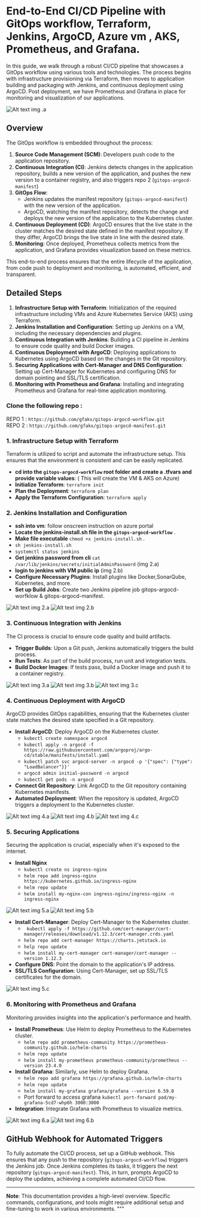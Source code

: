 
# End-to-End CI/CD Pipeline with GitOps workflow, Terraform, Jenkins, ArgoCD, Azure vm , AKS, Prometheus, and Grafana.

In this guide, we walk through a robust CI/CD pipeline that showcases a GitOps workflow using various tools and technologies. The process begins with infrastructure provisioning via Terraform, then moves to application building and packaging with Jenkins, and continuous deployment using ArgoCD. Post deployment, we have Prometheus and Grafana in place for monitoring and visualization of our applications. 

![Alt text](./images/argocd-workflow.png)
img .a
## Overview
The GitOps workflow is embedded throughout the process:

1. **Source Code Management (SCM)**: Developers push code to the application repository.
2. **Continuous Integration (CI)**: Jenkins detects changes in the application repository, builds a new version of the application, and pushes the new version to a container registry, and also triggers repo 2 (`gitops-argocd-manifest`)
3. **GitOps Flow**:
    - Jenkins updates the manifest repository (`gitops-argocd-manifest`) with the new version of the application.
    - ArgoCD, watching the manifest repository, detects the change and deploys the new version of the application to the Kubernetes cluster.
4. **Continuous Deployment (CD)**: ArgoCD ensures that the live state in the cluster matches the desired state defined in the manifest repository. If they differ, ArgoCD brings the live state in line with the desired state.
5. **Monitoring**: Once deployed, Prometheus collects metrics from the application, and Grafana provides visualization based on these metrics.

This end-to-end process ensures that the entire lifecycle of the application, from code push to deployment and monitoring, is automated, efficient, and transparent.


## Detailed Steps
1. **Infrastructure Setup with Terraform**: Initialization of the required infrastructure including VMs and Azure Kubernetes Service (AKS) using Terraform.
2. **Jenkins Installation and Configuration**: Setting up Jenkins on a VM, including the necessary dependencies and plugins.
3. **Continuous Integration with Jenkins**: Building a CI pipeline in Jenkins to ensure code quality and build Docker images.
4. **Continuous Deployment with ArgoCD**: Deploying applications to Kubernetes using ArgoCD based on the changes in the Git repository.
5. **Securing Applications with Cert-Manager and DNS Configuration**: Setting up Cert-Manager for Kubernetes and configuring DNS for domain pointing and SSL/TLS certification.
6. **Monitoring with Prometheus and Grafana**: Installing and integrating Prometheus and Grafana for real-time application monitoring.  
### Clone the following repo :  
REPO 1 : `https://github.com/gfakx/gitops-argocd-workflow.git`  
REPO 2 : `https://github.com/gfakx/gitops-argocd-manifest.git`
### 1. Infrastructure Setup with Terraform

Terraform is utilized to script and automate the infrastructure setup. This ensures that the environment is consistent and can be easily replicated.  
- **cd into the `gitops-argocd-workflow` root folder and create a .tfvars and provide variable values**: ( This will create the VM & AKS on Azure)
- **Initialize Terraform**: `terraform init`
- **Plan the Deployment**: `terraform plan`
- **Apply the Terraform Configuration**: `terraform apply`

### 2. Jenkins Installation and Configuration

- **ssh into vm**: follow onscreen instruction on azure portal 
- **Locate the jenkins-install.sh file in the `gitops-argocd-workflow`** .
- **Make file executable** `chmod +x jenkins-install.sh` .
-  `sh jenkins-install.sh`
-  `systemctl status jenkins`
- **Get jenkins password from cli** `cat /var/lib/jenkins/secrets/initialAdminPassword` (img 2.a)
- **login to jenkins with VM public ip** (img 2.b)
- **Configure Necessary Plugins**: Install plugins like Docker,SonarQube, Kubernetes, and more.
- **Set up Build Jobs**: Create two Jenkins pipeline job gitops-argocd-worfklow & gitops-argocd-manifest.

![Alt text](./images/jenkins-password.png)
img 2.a
![Alt text](./images/jenkins-login.png)
img 2.b

### 3. Continuous Integration with Jenkins

The CI process is crucial to ensure code quality and build artifacts.

- **Trigger Builds**: Upon a Git push, Jenkins automatically triggers the build process.
- **Run Tests**: As part of the build process, run unit and integration tests.
- **Build Docker Images**: If tests pass, build a Docker image and push it to a container registry.  

![Alt text](./images/jenkins-repo1.png)
img 3.a
![Alt text](./images/dockerhub-push.png)
img 3.b
![Alt text](./images/jenkins-repo2.png)
img 3.c
### 4. Continuous Deployment with ArgoCD

ArgoCD provides GitOps capabilities, ensuring that the Kubernetes cluster state matches the desired state specified in a Git repository.

- **Install ArgoCD**: Deploy ArgoCD on the Kubernetes cluster.  
  - `kubectl create namespace argocd`
  - `kubectl apply -n argocd -f https://raw.githubusercontent.com/argoproj/argo-cd/stable/manifests/install.yaml`
  - `kubectl patch svc argocd-server -n argocd -p '{"spec": {"type": "LoadBalancer"}}'`
  - `argocd admin initial-password -n argocd`
  - `kubectl get pods -n argocd`
- **Connect Git Repository**: Link ArgoCD to the Git repository containing Kubernetes manifests.
- **Automated Deployment**: When the repository is updated, ArgoCD triggers a deployment to the Kubernetes cluster.

![Alt text](./images/argocd-installation.png)
img 4.a
![Alt text](./images/argocd-password.png)
img 4.b
![Alt text](./images/argocd-dashboard.png)
img 4.c
### 5. Securing Applications

Securing the application is crucial, especially when it's exposed to the internet.

- **Install Nginx**
  - `kubectl create ns ingress-nginx`
  - `helm repo add ingress-nginx https://kubernetes.github.io/ingress-nginx`
  - `helm repo update`
  - `helm install my-nginx-con ingress-nginx/ingress-nginx -n ingress-nginx`  
  
![Alt text](./images/nginx-install.png)
img 5.a
![Alt text](./images/argocd-panel.png)
img 5.b
- **Install Cert-Manager**: Deploy Cert-Manager to the Kubernetes cluster.
  - ` kubectl apply -f https://github.com/cert-manager/cert-manager/releases/download/v1.12.3/cert-manager.crds.yaml`
  - `helm repo add cert-manager https://charts.jetstack.io`
  - `help repo update`
  - `helm install my-cert-manager cert-manager/cert-manager --version 1.12.3`
- **Configure DNS**: Point the domain to the application's IP address. 
- **SSL/TLS Configuration**: Using Cert-Manager, set up SSL/TLS certificates for the domain.

![Alt text](./images/cert-web.png)
img 5.c
### 6. Monitoring with Prometheus and Grafana

Monitoring provides insights into the application's performance and health.

- **Install Prometheus**: Use Helm to deploy Prometheus to the Kubernetes cluster.
  - `helm repo add prometheus-community https://prometheus-community.github.io/helm-charts`
  - `helm repo update`
  - `helm install my-prometheus prometheus-community/prometheus --version 23.4.0`
- **Install Grafana**: Similarly, use Helm to deploy Grafana.
  - `helm repo add grafana https://grafana.github.io/helm-charts`
  - `helm repo update`
  - `helm install my-grafana grafana/grafana --version 6.59.0`
  - Port forward to access grafana  `kubectl port-forward pod/my-grafana-5cd7-whp6h 3000:3000`
- **Integration**: Integrate Grafana with Prometheus to visualize metrics.

![Alt text](./images/port-forward01.png)
img 6.a
![Alt text](./images/port-forward02.png)
img 6.b
## GitHub Webhook for Automated Triggers

To fully automate the CI/CD process, set up a GitHub webhook. This ensures that any push to the repository (`gitops-argocd-workflow`) triggers the Jenkins job. Once Jenkins completes its tasks, it triggers the next repository (`gitops-argocd-manifest`). This, in turn, prompts ArgoCD to deploy the updates, achieving a complete automated CI/CD flow.

---

**Note**: This documentation provides a high-level overview. Specific commands, configurations, and tools might require additional setup and fine-tuning to work in various environments.
"""
